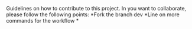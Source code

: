 Guidelines on how to contribute to this project.
In you want to collaborate, please follow the following points:
*Fork the branch dev
*Line on more commands for the workflow
*
